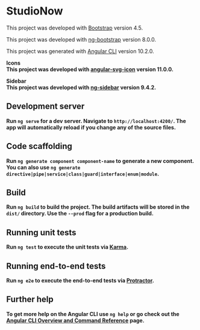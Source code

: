 # StudioNow

This project was developed with [Bootstrap](https://getbootstrap.com/) version 4.5.

This project was developed with [ng-bootstrap](https://ng-bootstrap.github.io/) version 8.0.0.

This project was generated with [Angular CLI](https://github.com/angular/angular-cli) version 10.2.0.

<b>Icons<b><br>
This project was developed with [angular-svg-icon](https://github.com/czeckd/angular-svg-icon) version 11.0.0.

<b>Sidebar<b><br>
This project was developed with [ng-sidebar](https://github.com/arkon/ng-sidebar) version 9.4.2.


## Development server

Run `ng serve` for a dev server. Navigate to `http://localhost:4200/`. The app will automatically reload if you change any of the source files.

## Code scaffolding

Run `ng generate component component-name` to generate a new component. You can also use `ng generate directive|pipe|service|class|guard|interface|enum|module`.

## Build

Run `ng build` to build the project. The build artifacts will be stored in the `dist/` directory. Use the `--prod` flag for a production build.

## Running unit tests

Run `ng test` to execute the unit tests via [Karma](https://karma-runner.github.io).

## Running end-to-end tests

Run `ng e2e` to execute the end-to-end tests via [Protractor](http://www.protractortest.org/).

## Further help

To get more help on the Angular CLI use `ng help` or go check out the [Angular CLI Overview and Command Reference](https://angular.io/cli) page.